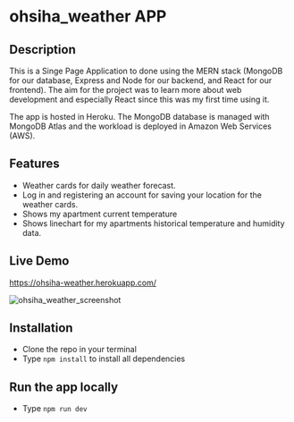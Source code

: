 # ohsiha_weather APP

## Description

This is a Singe Page Application to done using the MERN stack (MongoDB for our database, Express and Node for our backend, and React for our frontend). 
The aim for the project was to learn more about web development and especially React since this was my first time using it.

The app is hosted in Heroku. The MongoDB database is managed with MongoDB Atlas and the workload is deployed in Amazon Web Services (AWS).

## Features
- Weather cards for daily weather forecast.
- Log in and registering an account for saving your location for the weather cards.
- Shows my apartment current temperature
- Shows linechart for my apartments historical temperature and humidity data.

## Live Demo
https://ohsiha-weather.herokuapp.com/

![ohsiha_weather_screenshot](https://user-images.githubusercontent.com/59805179/105075150-0b862d80-5a92-11eb-9033-a754eb9ca41b.png)

## Installation
- Clone the repo in your terminal
- Type ```npm install``` to install all dependencies

## Run the app locally
- Type ```npm run dev```
